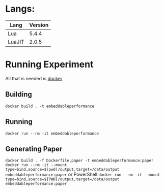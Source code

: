 # Langs:

| Lang   | Version |
| ------ | ------- |
| Lua    | 5.4.4   |
| LuaJIT | 2.0.5   |

# Running Experiment

All that is needed is [docker](https://docs.docker.com/get-docker/)

## Building

`docker build . -t embeddableperformance`

## Running

`docker run --rm -it embeddableperformance`

## Generating Paper

`docker build . -f Dockerfile.paper -t embeddableperformance:paper`
`docker run --rm -it --mount type=bind,source=$(pwd)/output,target=/data/output embeddableperformance:paper` or PowerShell `docker run --rm -it --mount type=bind,source=${PWD}/output,target=/data/output embeddableperformance:paper`
